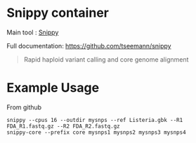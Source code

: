 # Snippy container

Main tool : [Snippy](https://github.com/tseemann/snippy)

Full documentation: https://github.com/tseemann/snippy

> Rapid haploid variant calling and core genome alignment

# Example Usage

From github
```
snippy --cpus 16 --outdir mysnps --ref Listeria.gbk --R1 FDA_R1.fastq.gz --R2 FDA_R2.fastq.gz
snippy-core --prefix core mysnps1 mysnps2 mysnps3 mysnps4
```
